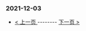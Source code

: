 ### 2021-12-03 
 

- [ < 上一页 ](https://github.com/able8/weibo-hot-record/blob/master/2021-12-02.md) -------- [ 下一页 > ](https://github.com/able8/weibo-hot-record/blob/master/2021-12-04.md)